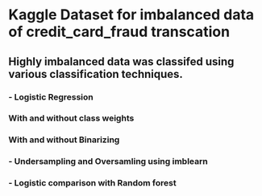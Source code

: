 # Kaggle Dataset for imbalanced data of credit_card_fraud transcation
## Highly imbalanced data was classifed using various classification techniques.
### - Logistic Regression
###      With and without class weights 
###      With and without Binarizing
### - Undersampling and Oversamling using imblearn
### - Logistic comparison with Random forest
